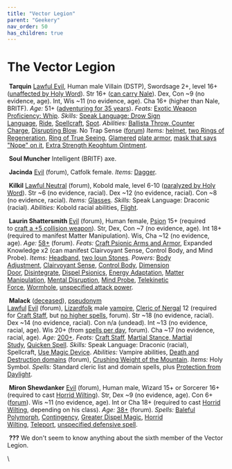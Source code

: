 ```yaml
---
title: "Vector Legion"
parent: "Geekery"
nav_order: 50
has_children: true
---
```

# The Vector Legion

 **Tarquin**
[Lawful Evil](http://www.giantitp.com/comics/oots0050.html), Human male Villain (DSTP), Swordsage 2+, level 16+ ([unaffected by Holy Word](http://www.giantitp.com/comics/oots0861.html)).
Str 16+ ([can carry Nale](http://www.giantitp.com/comics/oots0862.html)).
Dex, Con \~9 (no evidence, age).
Int, Wis \~11 (no evidence, age).
Cha 16+ (higher than Nale, BRITF).
*Age:* 51+ ([adventuring for 35 years](http://www.giantitp.com/comics/oots0854.html)).
*Feats:* [Exotic Weapon Proficiency: Whip](http://www.giantitp.com/comics/oots0929.html).
*Skills:* [Speak Language: Drow Sign Language](http://www.giantitp.com/comics/oots0862.html), [Ride](http://www.giantitp.com/comics/oots0851.html), [Spellcraft](http://www.giantitp.com/comics/oots0722.html), [Spot](http://www.giantitp.com/comics/oots0858.html).
*Abilities:* [Ballista Throw, Counter Charge](http://www.giantitp.com/comics/oots0851.html), [Disrupting Blow](http://www.giantitp.com/comics/oots0861.html). No Trap Sense ([forum](https://forums.giantitp.com/showthread.php?249794-OOTS-858-The-Discussion-Thread&p=13600231&highlight=Trap+Sense#post13600231))
*Items:* [helmet](http://www.giantitp.com/comics/oots0722.html), [two Rings of Regeneration](http://www.giantitp.com/comics/oots0762.html), [Ring of True Seeing](http://www.giantitp.com/comics/oots0819.html), [Glamered](http://www.giantitp.com/comics/oots0849.html) [plate armor](http://www.giantitp.com/comics/oots0850.html), [mask that says "Nope" on it](http://www.giantitp.com/comics/oots0852.html), [Extra Strength Keoghtum Ointment](http://www.giantitp.com/comics/oots0863.html).

 **Soul Muncher**
Intelligent (BRITF) axe.

 **Jacinda**
[Evil](https://forums.giantitp.com/showthread.php?p=16575471#post16575471 "Giant in the Playground Forums - Post 16575471") (forum), Catfolk female.
*Items:* [Dagger](http://www.giantitp.com/comics/oots0915.html).

 **Kilkil**
[Lawful Neutral](https://forums.giantitp.com/showpost.php?p=15667889&postcount=57) (forum), Kobold male, level 6-10 ([paralyzed by Holy Word](http://www.giantitp.com/comics/oots0861.html)).
Str \~6 (no evidence, racial).
Dex \~12 (no evidence, racial).
Con \~8 (no evidence, racial).
*Items:* [Glasses](http://www.giantitp.com/comics/oots0718.html).
*Skills:* Speak Language: Draconic (racial).
*Abilities:* Kobold racial abilities, [Flight](http://www.giantitp.com/comics/oots0847.html).

 **Laurin Shattersmith**
[Evil](https://forums.giantitp.com/showthread.php?p=16575471#post16575471 "Giant in the Playground Forums - Post 16575471") (forum), Human female, [Psion](http://www.giantitp.com/comics/oots0911.html) 15+ (required to [craft a +5 collision weapon](https://www.giantitp.com/comics/oots0960.html)).
Str, Dex, Con \~7 (no evidence, age).
Int 18+ (required to manifest Matter Manipulation).
Wis, Cha \~12 (no evidence, age).
*Age:* [58+](https://forums.giantitp.com/showthread.php?p=16450188#post16450188 "Giant in the Playground Forums - Post 16450188") (forum).
*Feats:* [Craft Psionic Arms and Armor](http://www.giantitp.com/comics/oots0960.html), Expanded Knowledge x2 (can manifest Clairvoyant Sense, Control Body, and Mind Probe).
*Items:* [Headband](http://www.giantitp.com/comics/oots0758.html), [two Ioun Stones](http://www.giantitp.com/comics/oots0935.html).
*Powers:* [Body Adjustment](http://www.giantitp.com/comics/oots0928.html), [Clairvoyant Sense](http://www.giantitp.com/comics/oots0945.html), [Control Body](http://www.giantitp.com/comics/oots0927.html), [Dimension Door](http://www.giantitp.com/comics/oots0931.html), [Disintegrate](http://www.giantitp.com/comics/oots0914.html), [Dispel Psionics](http://www.giantitp.com/comics/oots0929.html), [Energy Adaptation](http://www.giantitp.com/comics/oots0935.html), [Matter Manipulation](http://www.giantitp.com/comics/oots0960.html), [Mental Disruption](http://www.giantitp.com/comics/oots0928.html), [Mind Probe](http://www.giantitp.com/comics/oots0913.html), [Telekinetic Force](http://www.giantitp.com/comics/oots0929.html), [Wormhole](http://www.giantitp.com/comics/oots0910.html), [unspecified attack power](http://www.giantitp.com/comics/oots0925.html).

 **Malack** ([deceased](http://www.giantitp.com/comics/oots0906.html)), [pseudonym](http://www.giantitp.com/comics/oots0874.html)
[Lawful](https://forums.giantitp.com/showthread.php?339912-Vampire-question-settled&p=17331234) [Evil](https://forums.giantitp.com/showpost.php?p=15715754&postcount=56) (forum), [Lizardfolk](http://www.giantitp.com/comics/oots0737.html) male [vampire](http://www.giantitp.com/comics/oots0870.html), [Cleric of Nergal](http://www.giantitp.com/comics/oots0737.html) 12 (required for [Craft Staff](http://www.giantitp.com/comics/oots0878.html), but [no higher spells](https://forums.giantitp.com/showpost.php?p=15715754&postcount=56), forum).
Str \~18 (no evidence, racial).
Dex \~14 (no evidence, racial).
Con n/a (undead).
Int \~13 (no evidence, racial, age).
Wis 20+ (from [spells per day](https://forums.giantitp.com/showpost.php?p=15716359&postcount=751), forum).
Cha \~17 (no evidence, racial, age).
*Age:* [200+](http://www.giantitp.com/comics/oots0874.html).
*Feats:* [Craft Staff](http://www.giantitp.com/comics/oots0878.html), [Martial Stance, Martial Study](https://www.giantitp.com/comics/oots0876.html), [Quicken Spell](http://www.giantitp.com/comics/oots0811.html).
*Skills:* Speak Language: Draconic (racial), Spellcraft, [Use Magic Device](http://www.giantitp.com/comics/oots0849.html).
*Abilities:* Vampire abilities, [Death and Destruction domains](https://forums.giantitp.com/showpost.php?p=15715919&postcount=61) (forum), [Crushing Weight of the Mountain](https://www.giantitp.com/comics/oots0876.html).
*Items:* Holy Symbol.
*Spells:* Standard cleric list and domain spells, plus [Protection from Daylight](http://www.giantitp.com/comics/oots0871.html).

 **Miron Shewdanker**
[Evil](https://forums.giantitp.com/showthread.php?p=16575471#post16575471 "Giant in the Playground Forums - Post 16575471") (forum), Human male, Wizard 15+ or Sorcerer 16+ (required to cast [Horrid Wilting](http://www.giantitp.com/comics/oots0928.html)).
Str, Dex \~9 (no evidence, age).
Con 6+ ([forum](https://forums.giantitp.com/showthread.php?p=16363630#post16363630 "Giant in the Playground Forums - Post 16363630")).
Wis \~11 (no evidence, age).
Int or Cha 18+ (required to cast [Horrid Wilting](http://www.giantitp.com/comics/oots0928.html), depending on his class).
*Age:* [38+](https://forums.giantitp.com/showpost.php?p=16361374&postcount=218) (forum).
*Spells:* [Baleful Polymorph](http://www.giantitp.com/comics/oots0926.html), [Contingency](http://www.giantitp.com/comics/oots0928.html), [Greater Dispel Magic](http://www.giantitp.com/comics/oots0925.html), [Horrid Wilting](http://www.giantitp.com/comics/oots0928.html), [Teleport](http://www.giantitp.com/comics/oots0928.html), [unspecified defensive spell](http://www.giantitp.com/comics/oots0925.html).

 **???**
We don't seem to know anything about the sixth member of the Vector Legion.

\\
